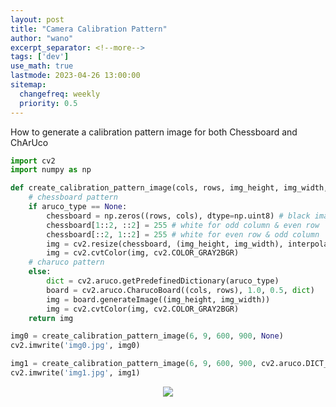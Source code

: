 ```yaml
---
layout: post
title: "Camera Calibration Pattern"
author: "wano"
excerpt_separator: <!--more-->
tags: ['dev']
use_math: true
lastmode: 2023-04-26 13:00:00
sitemap:
  changefreq: weekly
  priority: 0.5
---
```


How to generate a calibration pattern image for both Chessboard and ChArUco<!--more-->

```python
import cv2
import numpy as np

def create_calibration_pattern_image(cols, rows, img_height, img_width, aruco_type=cv2.aruco.DICT_6X6_250):
    # chessboard pattern
    if aruco_type == None:
        chessboard = np.zeros((rows, cols), dtype=np.uint8) # black image
        chessboard[1::2, ::2] = 255 # white for odd column & even row
        chessboard[::2, 1::2] = 255 # white for even row & odd column
        img = cv2.resize(chessboard, (img_height, img_width), interpolation=cv2.INTER_NEAREST)
        img = cv2.cvtColor(img, cv2.COLOR_GRAY2BGR)
    # charuco pattern
    else:
        dict = cv2.aruco.getPredefinedDictionary(aruco_type)
        board = cv2.aruco.CharucoBoard((cols, rows), 1.0, 0.5, dict)
        img = board.generateImage((img_height, img_width))
        img = cv2.cvtColor(img, cv2.COLOR_GRAY2BGR)
    return img

img0 = create_calibration_pattern_image(6, 9, 600, 900, None)
cv2.imwrite('img0.jpg', img0)

img1 = create_calibration_pattern_image(6, 9, 600, 900, cv2.aruco.DICT_6X6_250)
cv2.imwrite('img1.jpg', img1)
```

<center>
  <figure>
    <img src="https://cgvfxmath.github.io/assets/img/calib_pattern.jpg">
  </figure>
</center>




